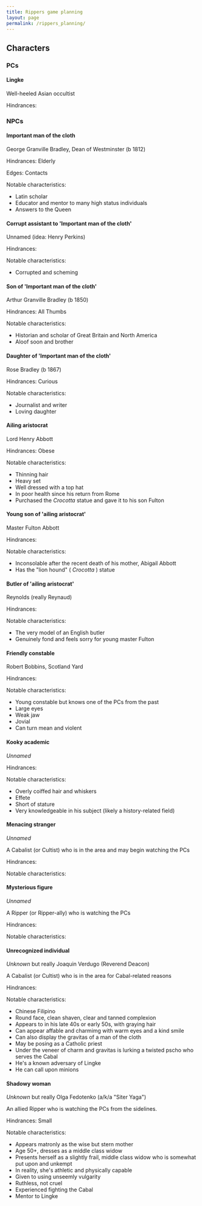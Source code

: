```yaml
---
title: Rippers game planning
layout: page
permalink: /rippers_planning/
---
```


## Characters

### PCs

#### Lingke

Well-heeled Asian occultist

Hindrances: 


### NPCs


#### Important man of the cloth

George Granville Bradley, Dean of Westminster (b 1812)

Hindrances: Elderly

Edges: Contacts

Notable characteristics: 
* Latin scholar
* Educator and mentor to many high status individuals
* Answers to the Queen

#### Corrupt assistant to 'Important man of the cloth'

Unnamed (idea: Henry Perkins)

Hindrances: 

Notable characteristics:
* Corrupted and scheming


#### Son of 'Important man of the cloth'

Arthur Granville Bradley (b 1850)

Hindrances: All Thumbs

Notable characteristics:
* Historian and scholar of Great Britain and North America
* Aloof soon and brother


#### Daughter of 'Important man of the cloth'

Rose Bradley (b 1867)

Hindrances: Curious

Notable characteristics:
* Journalist and writer
* Loving daughter


#### Ailing aristocrat

Lord Henry Abbott 

Hindrances: Obese

Notable characteristics:
* Thinning hair
* Heavy set
* Well dressed with a top hat
* In poor health since his return from Rome
* Purchased the _Crocotta_ statue and gave it to his son Fulton


#### Young son of 'ailing aristocrat'

Master Fulton Abbott 

Hindrances: 

Notable characteristics:
* Inconsolable after the recent death of his mother, Abigail Abbott
* Has the "lion hound" ( _Crocotta_ ) statue

#### Butler of 'ailing aristocrat'

Reynolds (really Reynaud)

Hindrances: 

Notable characteristics:
* The very model of an English butler
* Genuinely fond and feels sorry for young master Fulton


#### Friendly constable

Robert Bobbins, Scotland Yard

Hindrances: 

Notable characteristics:
* Young constable but knows one of the PCs from the past
* Large eyes
* Weak jaw
* Jovial
* Can turn mean and violent 


#### Kooky academic

_Unnamed_

Hindrances: 

Notable characteristics:
* Overly coiffed hair and whiskers
* Effete
* Short of stature
* Very knowledgeable in his subject (likely a history-related field)


#### Menacing stranger

_Unnamed_

A Cabalist (or Cultist) who is in the area and may begin watching the PCs

Hindrances: 

Notable characteristics:

#### Mysterious figure

_Unnamed_

A Ripper (or Ripper-ally) who is watching the PCs

Hindrances: 

Notable characteristics:


#### Unrecognized individual

_Unknown_ but really Joaquin Verdugo (Reverend Deacon)

A Cabalist (or Cultist) who is in the area for Cabal-related reasons

Hindrances: 

Notable characteristics:
* Chinese Filipino
* Round face, clean shaven, clear and tanned complexion
* Appears to in his late 40s or early 50s, with graying hair
* Can appear affable and charmimg with warm eyes and a kind smile
* Can also display the gravitas of a man of the cloth
* May be posing as a Catholic priest
* Under the veneer of charm and gravitas is lurking a twisted pscho who serves the Cabal
* He's a known adversary of Lingke
* He can call upon minions

#### Shadowy woman

_Unknown_ but really Olga Fedotenko (a/k/a "Siter Yaga")

An allied Ripper who is watching the PCs from the sidelines.

Hindrances: Small

Notable characteristics:
* Appears matronly as the wise but stern mother
* Age 50+, dresses as a middle class widow
* Presents herself as a slightly frail, middle class widow who is somewhat put upon and unkempt
* In reality, she's athletic and physically capable
* Given to using unseemly vulgarity
* Ruthless, not cruel
* Experienced fighting the Cabal
* Mentor to Lingke